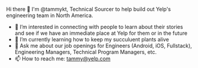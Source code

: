 Hi there 👋 
I'm @tammykt, Technical Sourcer to help build out Yelp's engineering team in North America.
- 👀 I’m interested in connecting with people to learn about their stories and see if we have an immediate place at Yelp for them or in the future 
- 🌱 I’m currently learning how to keep my succuluent plants alive
- 💬  Ask me about our job openings for Engineers (Android, iOS, Fullstack), Engineering Managers, Technical Program Managers, etc.
- 📫 How to reach me: tammy@yelp.com

<!---
tammykt/tammykt is a ✨ special ✨ repository because its `README.md` (this file) appears on your GitHub profile.
You can click the Preview link to take a look at your changes.
--->
